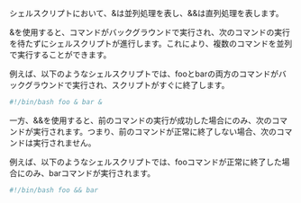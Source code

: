 シェルスクリプトにおいて、&は並列処理を表し、&&は直列処理を表します。

&を使用すると、コマンドがバックグラウンドで実行され、次のコマンドの実行を待たずにシェルスクリプトが進行します。これにより、複数のコマンドを並列で実行することができます。

例えば、以下のようなシェルスクリプトでは、fooとbarの両方のコマンドがバックグラウンドで実行され、スクリプトがすぐに終了します。

```bash
#!/bin/bash foo & bar &
```

一方、&&を使用すると、前のコマンドの実行が成功した場合にのみ、次のコマンドが実行されます。つまり、前のコマンドが正常に終了しない場合、次のコマンドは実行されません。

例えば、以下のようなシェルスクリプトでは、fooコマンドが正常に終了した場合にのみ、barコマンドが実行されます。

```bash
#!/bin/bash foo && bar
```